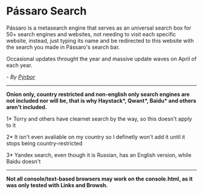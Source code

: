 # Pássaro Search
Pássaro is a metasearch engine that serves as an universal search box for 50+ search engines and websites, not needing to visit each specific website, instead, just typing its name and be redirected to this website with the search you made in Pássaro's search bar.

Occasional updates throught the year and massive update waves on April of each year.

\- _By [Pýrbor](https://pyrspi.github.io/)_

---

**Onion only, country restricted and non-english only search engines are not included nor will be, that is why Haystack\*, Qwant\*, Baidu\* and others aren't included.**

1* Torry and others have clearnet search by the way, so this doesn't apply to it

2* It isn't even avaliable on my country so I definetly won't add it until it stops being country-restricted

3* Yandex search, even though it is Russian, has an English version, while Baidu doesn't

---

**Not all console/text-based browsers may work on the console.html, as it was only tested with Links and Browsh.**
